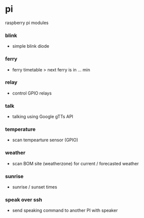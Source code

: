 # pi
raspberry pi modules

### blink 
- simple blink diode 

### ferry 
- ferry timetable > next ferry is in ... min 

### relay 
- control GPIO relays 

### talk 
- talking using Google gTTs API 

### temperature 
- scan tempearture sensor (GPIO)

### weather 
- scan BOM site (weatherzone) for current / forecasted weather 

### sunrise 
- sunrise / sunset times 

### speak over ssh 
- send speaking command to another PI with speaker 